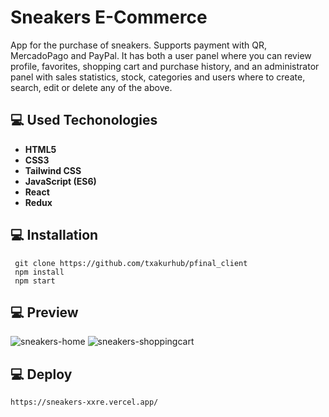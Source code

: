 # Sneakers E-Commerce

App for the purchase of sneakers. Supports payment with QR, MercadoPago and PayPal. It has both a user panel where you can review profile, favorites, shopping cart and purchase history, and an administrator panel with sales statistics, stock, categories and users where to create, search, edit or delete any of the above.

## 💻 **Used Techonologies**

- **HTML5**
- **CSS3**
- **Tailwind CSS**
- **JavaScript (ES6)**
- **React**
- **Redux**

## 💻 **Installation**

```
 git clone https://github.com/txakurhub/pfinal_client
 npm install
 npm start 
```

## 💻 **Preview**

<p>
   <img src='https://res.cloudinary.com/ddkurzft6/image/upload/v1662052185/sneakers/homesneakersgithub_nsztst.jpg' alt='sneakers-home' />
   <img src='https://res.cloudinary.com/ddkurzft6/image/upload/v1662052188/sneakers/shoppingsneakersgithub_fqpela.jpg' alt='sneakers-shoppingcart' />
</p>

## 💻 **Deploy**
```
https://sneakers-xxre.vercel.app/
```
